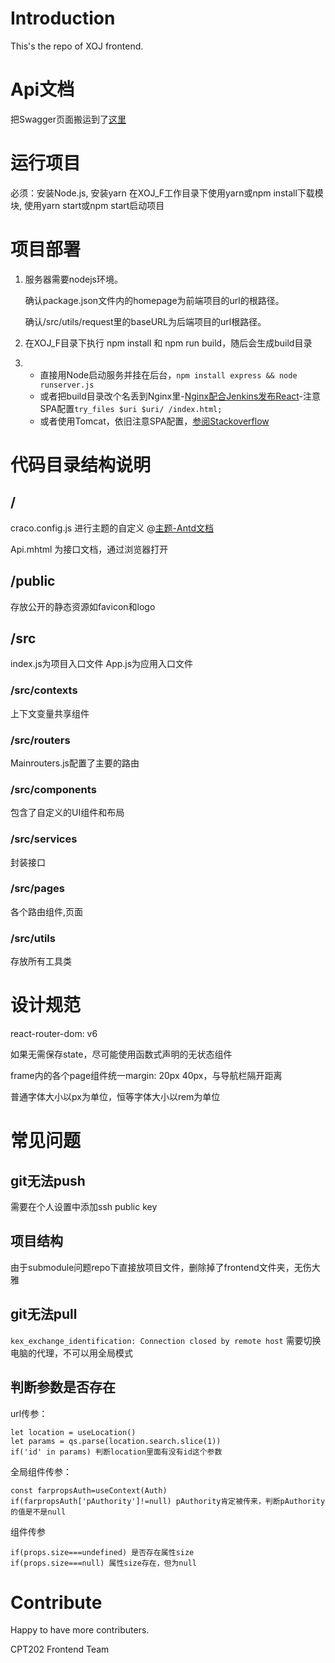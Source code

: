 # Introduction 
This's the repo of XOJ frontend.

# Api文档
把Swagger页面搬运到了[这里](https://sanmusen.top/projectapi/Swagger.html)

# 运行项目
必须：安装Node.js, 安装yarn
在XOJ_F工作目录下使用yarn或npm install下载模块,
使用yarn start或npm start启动项目

# 项目部署

1. 服务器需要nodejs环境。
   
   确认package.json文件内的homepage为前端项目的url的根路径。
   
   确认/src/utils/request里的baseURL为后端项目的url根路径。
2. 在XOJ_F目录下执行 npm install 和 npm run build，随后会生成build目录
3. - 直接用Node启动服务并挂在后台，```npm install express && node runserver.js```
   - 或者把build目录改个名丢到Nginx里-[Nginx配合Jenkins发布React](https://www.cnblogs.com/mazhaokeng/p/9581835.html)-注意SPA配置```try_files $uri $uri/ /index.html;```
   - 或者使用Tomcat，依旧注意SPA配置，[参阅Stackoverflow](https://stackoverflow.com/questions/41246261/react-routing-is-able-to-handle-different-url-path-but-tomcat-returns-404-not-av/41249464#41249464)


# 代码目录结构说明

## /
craco.config.js 进行主题的自定义
@[主题-Antd文档](https://ant.design/docs/react/use-with-create-react-app-cn)

Api.mhtml 为接口文档，通过浏览器打开

## /public
存放公开的静态资源如favicon和logo

## /src
index.js为项目入口文件
App.js为应用入口文件

### /src/contexts
上下文变量共享组件

### /src/routers
Mainrouters.js配置了主要的路由

### /src/components
包含了自定义的UI组件和布局

### /src/services
封装接口

### /src/pages
各个路由组件,页面

### /src/utils
存放所有工具类


# 设计规范
react-router-dom: v6

如果无需保存state，尽可能使用函数式声明的无状态组件

frame内的各个page组件统一margin: 20px 40px，与导航栏隔开距离

普通字体大小以px为单位，恒等字体大小以rem为单位

# 常见问题

## git无法push
需要在个人设置中添加ssh public key

## 项目结构
由于submodule问题repo下直接放项目文件，删除掉了frontend文件夹，无伤大雅

## git无法pull
`kex_exchange_identification: Connection closed by remote host` 需要切换电脑的代理，不可以用全局模式

## 判断参数是否存在

url传参：
```
let location = useLocation()
let params = qs.parse(location.search.slice(1))
if('id' in params) 判断location里面有没有id这个参数
```

全局组件传参：
```
const farpropsAuth=useContext(Auth)
if(farpropsAuth['pAuthority']!=null) pAuthority肯定被传来，判断pAuthority的值是不是null
```

组件传参
```
if(props.size===undefined) 是否存在属性size
if(props.size===null) 属性size存在，但为null
```

# Contribute
Happy to have more contributers.

CPT202 Frontend Team